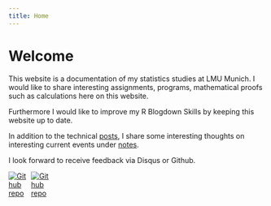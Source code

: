 ```yaml
---
title: Home
---
```

# Welcome
This website is a documentation of my statistics studies at LMU Munich. I would like to share interesting assignments, programs, mathematical proofs such as calculations here on this website.

Furthermore I would like to improve my R Blogdown Skills by keeping this website up to date.

In addition to the technical [posts](/posts/), I share some interesting thoughts on interesting current events under [notes](/note/).

I look forward to receive feedback via Disqus or Github.

[<img src="https://simpleicons.org/icons/github.svg" style="max-width:8%;min-width:40px;" alt="Github repo" />](https://github.com/MaxMLang)
[<img src="https://simpleicons.org/icons/instagram.svg" style="max-width:8%;min-width:40px;" alt="Github repo" />](https://instagram.com/maxtheshort)

